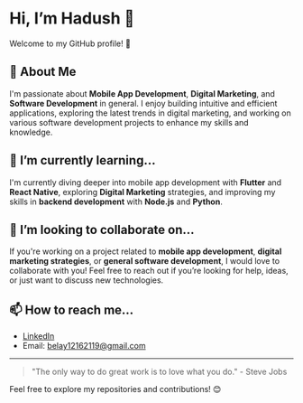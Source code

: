 # Hi, I’m Hadush 👋

Welcome to my GitHub profile! 🚀

## 👀 About Me
I'm passionate about **Mobile App Development**, **Digital Marketing**, and **Software Development** in general. I enjoy building intuitive and efficient applications, exploring the latest trends in digital marketing, and working on various software development projects to enhance my skills and knowledge.

## 🌱 I’m currently learning...
I'm currently diving deeper into mobile app development with **Flutter** and **React Native**, exploring **Digital Marketing** strategies, and improving my skills in **backend development** with **Node.js** and **Python**.

## 💞️ I’m looking to collaborate on...
If you're working on a project related to **mobile app development**, **digital marketing strategies**, or **general software development**, I would love to collaborate with you! Feel free to reach out if you’re looking for help, ideas, or just want to discuss new technologies.

## 📫 How to reach me...
- [LinkedIn]([your-linkedin-profile](https://www.linkedin.com/public-profile/settings?trk=d_flagship3_profile_self_view_public_profile))
- Email: belay12162119@gmail.com

---

> "The only way to do great work is to love what you do." - Steve Jobs

Feel free to explore my repositories and contributions! 😊

